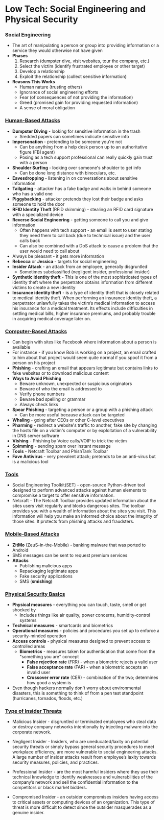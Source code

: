 # Low Tech: Social Engineering and Physical Security

### <u>Social Engineering</u>

- The art of manipulating a person or group into providing information or a service they would otherwise not have given
- **Phases**
  1. Research (dumpster dive, visit websites, tour the company, etc.)
  2. Select the victim (identify frustrated employee or other target)
  3. Develop a relationship
  4. Exploit the relationship (collect sensitive information)
- **Reasons This Works**
  - Human nature (trusting others)
  - Ignorance of social engineering efforts
  - Fear (of consequences of not providing the information)
  - Greed (promised gain for providing requested information)
  - A sense of moral obligation

### <u>Human-Based Attacks</u>

- **Dumpster Diving** - looking for sensitive information in the trash
  - Sredded papers can sometimes indicate sensitive info
- **Impersonation** - pretending to be someone you're not
  - Can be anything from a help desk person up to an authoritative figure (FBI agent)
  - Posing as a tech support professional can really quickly gain trust with a person
- **Shoulder Surfing** - looking over someone's shoulder to get info
  - Can be done long distance with binoculars, etc.
- **Eavesdropping** - listening in on conversations about sensitive information
- **Tailgating** - attacker has a fake badge and walks in behind someone who has a valid one
- **Piggybacking** - attacker pretends they lost their badge and asks someone to hold the door
- **RFID Identity Theft** (RFID skimming) - stealing an RFID card signature with a specialized device
- **Reverse Social Engineering** - getting someone to call you and give information
  - Often happens with tech support - an email is sent to user stating they need them to call back (due to technical issue) and the user calls back
  - Can also be combined with a DoS attack to cause a problem that the user would need to call about
- Always be pleasant - it gets more information
- **Rebecca** or **Jessica** - targets for social engineering
- **Insider Attack** - an attack from an employee, generally disgruntled
  - Sometimes subclassified (negligent insider, professional insider)
- **Synthetic identity theft** - This is one of the most sophisticated types of identity theft where the perpetrator obtains information from different victims to create a new identity
- **Insurance identity theft** - is a type of identity theft that is closely related to medical identity theft. When performing an insurance identity theft, a perpetrator unlawfully takes the victim’s medical information to access his insurance for a medical treatment. Its effects include difficulties in settling medical bills, higher insurance premiums, and probably trouble in acquiring medical coverage later on.

### <u>Computer-Based Attacks</u>

- Can begin with sites like Facebook where information about a person is available
- For instance - if you know Bob is working on a project, an email crafted to him about that project would seem quite normal if you spoof it from a person on his project
- **Phishing** - crafting an email that appears legitimate but contains links to fake websites or to download malicious content
- **Ways to Avoid Phishing**
  - Beware unknown, unexpected or suspicious originators
  - Beware of who the email is addressed to
  - Verify phone numbers
  - Beware bad spelling or grammar
  - Always check links
- **Spear Phishing** - targeting a person or a group with a phishing attack
  - Can be more useful because attack can be targeted
- **Whaling** - going after CEOs or other C-level executives
- **Pharming** - redirect a website's traffic to another, fake site by changing the hosts file on a victim's computer or by exploitation of a vulnerability in DNS server software
- **Vishing** - Phishing by Voice calls/VOIP to trick the victim
- **Spimming** - sending spam over instant message
- **Tools** - Netcraft Toolbar and PhishTank Toolbar
- **Fave Antivirus** - very prevalent attack; pretends to be an anti-virus but is a malicious tool


### <u>Tools</u>
- Social Engineering Toolkit(SET) -  open-source Python-driven tool designed to perform advanced attacks against human elements to compromise a target to offer sensitive information.
- Netcraft - The Netcraft Toolbar provides updated information about the sites users visit regularly and blocks dangerous sites. The toolbar provides you with a wealth of information about the sites you visit. This information will help you make an informed choice about the integrity of those sites.  It protects from phishing attacks and fraudsters.

### <u>Mobile-Based Attacks</u>

- **ZitMo** (ZeuS-in-the-Mobile) - banking malware that was ported to Android
- SMS messages can be sent to request premium services
- **Attacks**
  - Publishing malicious apps
  - Repackaging legitimate apps
  - Fake security applications
  - SMS (**smishing**)

### <u>Physical Security Basics</u>

- **Physical measures** - everything you can touch, taste, smell or get shocked by
  - Includes things like air quality, power concerns, humidity-control systems
- **Technical measures** - smartcards and biometrics
- **Operational measures** - policies and procedures you set up to enforce a security-minded operation
- **Access controls** - physical measures designed to prevent access to controlled areas
  - **Biometrics** - measures taken for authentication that come from the "something you are" concept
    - **False rejection rate** (FRR) - when a biometric rejects a valid user
    - **False acceptance rate** (FAR) - when a biometric accepts an invalid user
    - **Crossover error rate** (CER) - combination of the two; determines how good a system is
- Even though hackers normally don't worry about environmental disasters, this is something to think of from a pen test standpoint (hurricanes, tornados, floods, etc.)


### <u>Type of Insider Threats</u>

- Malicious Insider - disgruntled or terminated employees who steal data or destroy company networks intentionally by injecting malware into the corporate network.

- Negligent Insider - Insiders, who are uneducated/laxity on potential security threats or simply bypass general security procedures to meet workplace efficiency, are more vulnerable to social engineering attacks. A large number of insider attacks result from employee’s laxity towards security measures, policies, and practices.

- Professional Insider - are the most harmful insiders where they use their technical knowledge to identify weaknesses and vulnerabilities of the company’s network and sell the confidential information to the competitors or black market bidders.

- Compromised Insider - an outsider compromises insiders having access to critical assets or computing devices of an organization. This type of threat is more difficult to detect since the outsider masquerades as a genuine insider.
